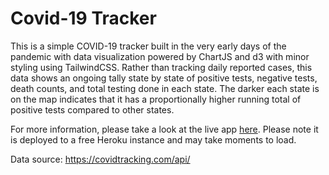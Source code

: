 # Covid-19 Tracker
 
This is a simple COVID-19 tracker built in the very early days of the pandemic with data visualization powered by ChartJS and d3 with minor styling using TailwindCSS. Rather than tracking daily reported cases, this data shows an ongoing tally state by state of positive tests, negative tests, death counts, and total testing done in each state. The darker each state is on the map indicates that it has a proportionally higher running total of positive tests compared to other states. 

For more information, please take a look at the live app [here](https://covid-19-mapper.herokuapp.com/). Please note it is deployed to a free Heroku instance and may take moments to load.

Data source:
https://covidtracking.com/api/






